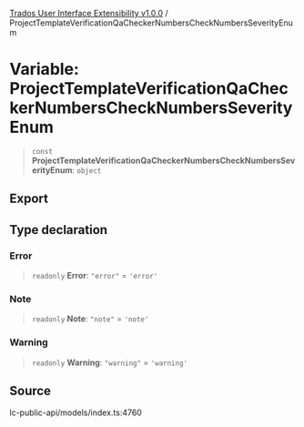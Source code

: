 [Trados User Interface Extensibility v1.0.0](../wiki/globals) / ProjectTemplateVerificationQaCheckerNumbersCheckNumbersSeverityEnum

# Variable: ProjectTemplateVerificationQaCheckerNumbersCheckNumbersSeverityEnum

> `const` **ProjectTemplateVerificationQaCheckerNumbersCheckNumbersSeverityEnum**: `object`

## Export

## Type declaration

### Error

> `readonly` **Error**: `"error"` = `'error'`

### Note

> `readonly` **Note**: `"note"` = `'note'`

### Warning

> `readonly` **Warning**: `"warning"` = `'warning'`

## Source

lc-public-api/models/index.ts:4760
